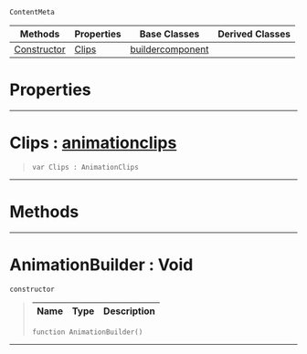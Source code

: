  `ContentMeta`

|Methods|Properties|Base Classes|Derived Classes|
|---|---|---|---|
|[ Constructor](https://github.com/PlasmaEngine/PlasmaDocs/tree/master/docs/C%2B%2B/code_reference/class_reference/animationbuilder.markdown#animationbuilder-void)|[ Clips](https://github.com/PlasmaEngine/PlasmaDocs/tree/master/docs/C%2B%2B/code_reference/class_reference/animationbuilder.markdown#clips-plasma-engine-docume)|[buildercomponent](https://github.com/PlasmaEngine/PlasmaDocs/tree/master/docs/C%2B%2B/code_reference/class_reference/buildercomponent.markdown)| |


 #  Properties


---  
 #  Clips : [animationclips](https://github.com/PlasmaEngine/PlasmaDocs/tree/master/docs/C%2B%2B/code_reference/class_reference/animationclips.markdown)

> 
> ``` lang=cpp, name=Lightning
> var Clips : AnimationClips


---  
 #  Methods


---  
 #  AnimationBuilder : Void

 `constructor`

> 
> |Name|Type|Description|
> |---|---|---|
> ``` lang=cpp, name=Lightning
> function AnimationBuilder()
> ``` 


---  
 

 